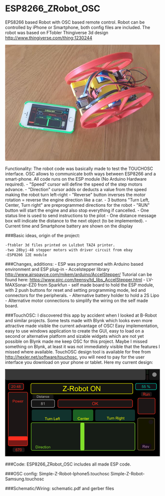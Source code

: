 # ESP8266_ZRobot_OSC

EPS8266 based Robot with OSC based remote control. Robot can be controlled by iPhone or Smartphone, both config files are included.
The robot was based on FTobler Thingiverse 3d design http://www.thingiverse.com/thing:1230244

![alt tag](https://github.com/rolfz/ESP8266_ZRobot_OSC/blob/master/zrobot.jpg)

Functionality: The robot code was basically made to test the TOUCHOSC interface. OSC allows to communicate both 
			   ways between ESP8266 and a smart-phone. All code runs on the ESP module (No Arduino Hardware required).
	- "Speed" cursor will define the speed of the step motors advance.
	- "Direction" cursor adds or deducts a value from the speed making the robot turn left-right
	- "Reverse" button inverses the motor rotation = reverse the engine direction like a car.
	- 3 buttons "Turn Left, Center, Turn right" are preprogrammed directions for the robot
	- "RUN" button will start the engine and also stop everything if cancelled.
	- One status line is used to send instructions to the pilot
	- One distance message box will indicate the distance to the next object (to be implemented).
	- Current time and Smartphone battery are shown on the display

###Basic ideas, origin of the project:
	
	-ftobler 3d files printed on Lulzbot TAZ4 printer.
	-two 28byj-48 stepper motors with driver circuit from ebay
	-ESP8266 12E module
	
###Changes, additions:
	- ESP was programmed with Arduino based environment and ESP plug-in
	- Accelstepper library http://www.airspayce.com/mikem/arduino/AccelStepper/
	  Tutorial can be found here: https://www.pjrc.com/teensy/td_libs_AccelStepper.html
	- LV-MAXSonar-EZ0 from Sparkfun
	- self made board to hold the ESP module, with 2 push buttons for reset and setting programming mode, led and connectors for the peripherals.
	- Alternative battery holder to hold a 2S Lipo
	- Alternative motor connections to simplify the wiring on the self made board.

###TouchOSC: 
I discovered this app by accident when I looked at B-Robot and similar projects. Some tests made with Blynk which looks even more attractive made visible the current advantage of OSC! Easy implementation, easy to use windows application to create the GUI, easy to load on a second or alternative platform and sizable widgets which are not yet possible on Blynk made me keep OSC for this project. Maybe I missed something on Blynk, at least it was not immediately visible that the features I missed where available. TouchOSC design tool is available for free from http://hexler.net/software/touchosc, you will need to pay for the user interface you download on your phone or tablet. Here my current design:

![alt tag](https://github.com/rolfz/ESP8266_ZRobot_OSC/blob/master/osc_display.png)
	
###Code: ESP8266_ZRobot_OSC includes all made ESP code.

###OSC config: Simple-Z-Robot-Iphone5.touchosc
			Simple-Z-Robot-Samsung.touchosc

###Schematic/Wiring: schematic.pdf and gerber files
			
